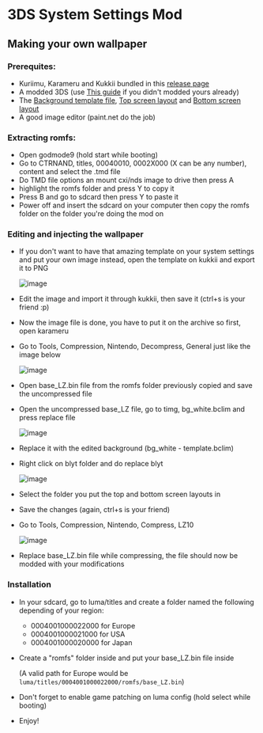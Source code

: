 # 3DS System Settings Mod

## Making your own wallpaper
### Prerequites:
- Kuriimu, Karameru and Kukkii bundled in this [release page](https://github.com/IcySon55/Kuriimu/releases)
- A modded 3DS (use [This guide](https://3ds.hacks.guide/) if you didn't modded yours already)
- The [Background template file](https://raw.githubusercontent.com/cooolgamer/3ds-settings-mod/main/bg_white%20-%20template.bclim), [Top screen layout](https://raw.githubusercontent.com/cooolgamer/3ds-settings-mod/main/Bg_U_00.bclyt) and [Bottom screen layout](https://raw.githubusercontent.com/cooolgamer/3ds-settings-mod/main/Bg_D_00.bclyt)
- A good image editor (paint.net do the job)
  
### Extracting romfs:
- Open godmode9 (hold start while booting)
- Go to CTRNAND, titles, 00040010, 0002X000 (X can be any number), content and select the .tmd file
- Do TMD file options an mount cxi/nds image to drive then press A
- highlight the romfs folder and press Y to copy it
- Press B and go to sdcard then press Y to paste it
- Power off and insert the sdcard on your computer then copy the romfs folder on the folder you're doing the mod on

### Editing and injecting the wallpaper
- If you don't want to have that amazing template on your system settings and put your own image instead, open the template on kukkii and export it to PNG

  ![image](https://github.com/cooolgamer/3ds-settings-mod/assets/64099608/caa087aa-e3e7-458d-bc7c-5590823ae64e)
- Edit the image and import it through kukkii, then save it (ctrl+s is your friend :p)
- Now the image file is done, you have to put it on the archive so first, open karameru
- Go to Tools, Compression, Nintendo, Decompress, General just like the image below

  ![image](https://github.com/cooolgamer/3ds-settings-mod/assets/64099608/936854d5-8cc2-443e-8844-de0de08677f7)
- Open base_LZ.bin file from the romfs folder previously copied and save the uncompressed file
- Open the uncompressed base_LZ file, go to timg, bg_white.bclim and press replace file

  ![image](https://github.com/cooolgamer/3ds-settings-mod/assets/64099608/1b7548ba-c75e-440e-b25f-d4dcf3eb8896)
- Replace it with the edited background (bg_white - template.bclim)
- Right click on blyt folder and do replace blyt
  
  ![image](https://github.com/cooolgamer/3ds-settings-mod/assets/64099608/eeaa3118-ed73-4ee8-9b7b-47f9b5b813f3)
- Select the folder you put the top and bottom screen layouts in
- Save the changes (again, ctrl+s is your friend)
- Go to Tools, Compression, Nintendo, Compress, LZ10

  ![image](https://github.com/cooolgamer/3ds-settings-mod/assets/64099608/5052318f-8add-4932-918e-f315b0497e40)
- Replace base_LZ.bin file while compressing, the file should now be modded with your modifications

### Installation
- In your sdcard, go to luma/titles and create a folder named the following depending of your region:
  - 0004001000022000 for Europe
  - 0004001000021000 for USA
  - 0004001000020000 for Japan
- Create a "romfs" folder inside and put your base_LZ.bin file inside

  (A valid path for Europe would be `luma/titles/0004001000022000/romfs/base_LZ.bin`)
- Don't forget to enable game patching on luma config (hold select while booting)
- Enjoy!
